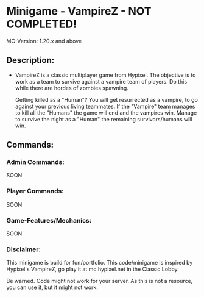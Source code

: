 # Minigame - VampireZ - NOT COMPLETED!
MC-Version: 1.20.x and above
## Description:
- VampireZ is a classic multiplayer game from Hypixel. The objective is to work as a team to survive against a vampire team of players. Do this while there are hordes of zombies spawning.

  Getting killed as a "Human"? You will get resurrected as a vampire, to go against your previous living teammates.
  If the "Vampire" team manages to kill all the "Humans" the game will end and the vampires win.
  Manage to survive the night as a "Human" the remaining survivors/humans will win.

## Commands:
### Admin Commands:
SOON

### Player Commands:
SOON

### Game-Features/Mechanics:
SOON

### Disclaimer:
This minigame is build for fun/portfolio.
This code/minigame is inspired by Hypixel's VampireZ, go play it at mc.hypixel.net in the Classic Lobby.

Be warned. Code might not work for your server. As this is not a resource, you can use it, but it might not work.

